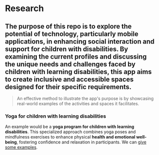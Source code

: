 # Research  
The purpose of this repo is to explore the potential of technology, particularly mobile applications, in **enhancing social interaction and support** for children with disabilities. By **examining the current profiles and discussing the unique needs and challenges faced by children** with learning disabilities, this app aims to create inclusive and accessible spaces designed for their specific requirements.
---
> An effective method to illustrate the app's purpose is by showcasing real-world examples of the activities and spaces it facilitates.

### Yoga for children with learning disabilities

An example would be a **yoga program for children with learning disabilities**. This specialized approach combines yoga poses and mindfulness exercises to enhance physical **health and emotional well-being**, fostering confidence and relaxation in participants. We can [give some examples](https://google.com).
